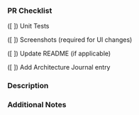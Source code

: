 ### PR Checklist

([ ]) Unit Tests

([ ]) Screenshots (required for UI changes)

([ ]) Update README (if applicable)

([ ]) Add Architecture Journal entry


### Description

<!-- Briefly describe the purpose and content of your changes. Refer to application behavior docs as needed. -->


### Additional Notes

<!-- What does the reviewer need to pay the closest attention to? Are there any possible side effects? Does this change affect features that are not linked to the direct purpose? Were you not able to check one of the checkboxes in the PR checklist above? Why not? -->